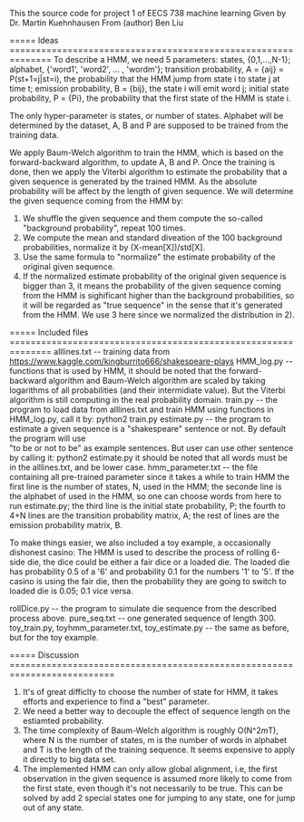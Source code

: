This the source code for project 1 of EECS 738 machine learning Given by Dr. Martin Kuehnhausen From (author) Ben Liu

===== Ideas ==============================================================
To describe a HMM, we need 5 parameters: 
  states, {0,1,...,N-1};
  alphabet, {'word1', 'word2', ... , 'wordm'};
  transition probability, A = {aij} = P(st+1=j|st=i), the probability that the HMM jump from state i to state j at time t;
  emission probability, B = {bij}, the state i will emit word j;
  initial state probability, P = {Pi}, the probability that the first state of the HMM is state i.
  
The only hyper-parameter is states, or number of states. Alphabet will be determined by the dataset, A, B and P are supposed to be trained from the training data.

We apply Baum-Welch algorithm to train the HMM, which is based on the forward-backward algorithm, to update A, B and P. 
Once the training is done, then we apply the Viterbi algorithm to estimate the probability that a given sequence is generated by the trained HMM. As the absolute probability will be affect by the length of given sequence. We will determine the given sequence coming from the HMM by:
  1) We shuffle the given sequence and them compute the so-called "background probability", repeat 100 times.
  2) We compute the mean and standard diveation of the 100 background probabilities, normalize it by (X-mean[X])/std[X].
  3) Use the same formula to "normalize" the estimate probability of the original given sequence.
  4) If the normalized estimate probability of the original given sequence is bigger than 3, it means the probability of the        given sequence coming from the HMM is sighificant higher than the background probabilities, so it will be regarded as          "true sequence" in the sense that it's generated from the HMM. We use 3 here since we normalized the distribution in 2). 

===== Included files ==============================================================
alllines.txt -- training data from https://www.kaggle.com/kingburrito666/shakespeare-plays
HMM_log.py   -- functions that is used by HMM, it should be noted that the forward-backward algorithm and Baum-Welch algorithm
                are scaled by taking logarithms of all probabilities (and their intermidiate value). But the Viterbi algorithm
                is still computing in the real probability domain.
train.py     -- the program to load data from alllines.txt and train HMM using functions in HMM_log.py, call it by:
                  python2 train.py
estimate.py  -- the program to estimate a given sequence is a "shakespeare" sentence or not. By default the program will use   
                "to be or not to be" as example sentences. But user can use other sentence by calling it:
                  python2 estimate.py <sentence>
                it should be noted that all words must be in the alllines.txt, and be lower case.
hmm_parameter.txt
             -- the file containing all pre-trained parameter since it takes a while to train HMM
                the first line is the number of states, N, used in the HMM;
                the seconde line is the alphabet of used in the HMM, so one can choose words from here to run estimate.py;
                the third line is the initial state probability, P;
                the fourth to 4+N lines are the transition probability matrix, A;
                the rest of lines are the emission probability matrix, B.

To make things easier, we also included a toy example, a occasionally dishonest casino:
The HMM is used to describe the process of rolling 6-side die, the dice could be either a fair dice or a loaded die. The loaded die has probability 0.5 of a '6' and probability 0.1 for the numbers '1' to '5'. If the casino is using the fair die, then the probability they are going to switch to loaded die is 0.05; 0.1 vice versa.

rollDice.py   -- the program to simulate die sequence from the described process above.
pure_seq.txt  -- one generated sequence of length 300.
toy_train.py, toyhmm_parameter.txt, toy_estimate.py
              -- the same as before, but for the toy example.
              
===== Discussion ==========================================================================
1) It's of great difficlty to choose the number of state for HMM, it takes efforts and experience to find a "best" parameter.
2) We need a better way to decouple the effect of sequence length on the estiamted probability.
3) The time complexity of Baum-Welch algorithm is roughly O(N^2*m*T), where N is the number of states, m is the number of words in alphabet and T is the length of the training sequence. It seems expensive to apply it directly to big data set.
4) The implemented HMM can only allow global alignment, i.e, the first observation in the given sequence is assumed more likely to come from the first state, even though it's not necessarily to be true. This can be solved by add 2 special states one for jumping to any state, one for jump out of any state.
